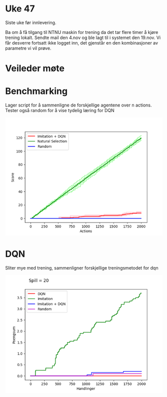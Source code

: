 # Uke 47

Siste uke før innlevering.

Ba om å få tilgang til NTNU maskin for trening da det tar flere timer å kjøre trening lokalt. Sendte mail den 4.nov og ble lagt til i systemet den 19.nov. Vi får desverre fortsatt ikke logget inn, det gjenstår en den kombinasjoner av parametre vi vil prøve.

# Veileder møte



# Benchmarking

Lager script for å sammenligne de forskjellige agentene over n actions.
Tester også random for å vise tydelig læring for DQN

![res](./imgs/comparison.png)

# DQN

Sliter mye med trening, sammenligner forskjellige treningsmetodet for dqn

![dqn](./imgs/comparison_dqn.png)
